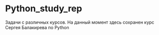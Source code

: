 # Python_study_rep
Задачи с различных курсов.
На данный момент здесь сохранен курс Сергея Балакирева по Python